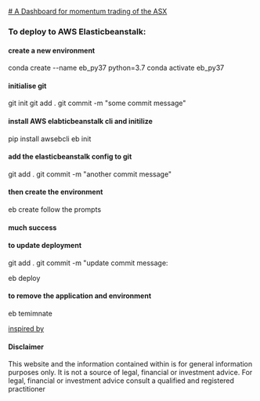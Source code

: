 <!-- readme.md -->

[# A Dashboard for momentum trading of the ASX](http://performance-dash-dev.ap-southeast-2.elasticbeanstalk.com/)

<!-- [APTCapital Performance dash] -->

### To deploy to AWS Elasticbeanstalk:

#### create a new environment
conda create --name eb_py37 python=3.7
conda activate eb_py37

#### initialise git
git init
git add .
git commit -m "some commit message"

#### install AWS elabticbeanstalk cli and initilize
pip install awsebcli
eb init

#### add the elasticbeanstalk config to git
git add .
git commit -m "another commit message"

#### then create the environment
eb create 
follow the prompts

#### much success

#### to update deployment
git add .
git commit -m "update commit message:

eb deploy

#### to remove the application and environment
eb temimnate

[inspired by](https://medium.com/@austinlasseter/plotly-dash-and-the-elastic-beanstalk-command-line-89fb6b67bb79)


#### Disclaimer
This website and the information contained within is for general information purposes only. It is not a source of legal, financial or investment advice. For legal, financial or investment advice consult a qualified and registered practitioner
